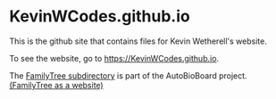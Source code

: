 # KevinWCodes.github.io

This is the github site that contains files for Kevin Wetherell's website.

To see the website, go to https://KevinWCodes.github.io.

The [FamilyTree subdirectory](FamilyTree) is part of the AutoBioBoard project.  [(FamilyTree as a website)](https://KevinWCodes.github.io/FamilyTree)
